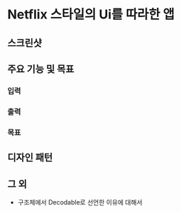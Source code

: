 # Netflix 스타일의 Ui를 따라한 앱

## 스크린샷

## 주요 기능 및 목표

### 입력

### 출력

### 목표

## 디자인 패턴

## 그 외
- 구조체에서 Decodable로 선언한 이유에 대해서